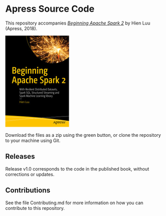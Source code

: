 # Apress Source Code

This repository accompanies [*Beginning Apache Spark 2*](https://www.apress.com/9781484235782) by Hien Luu (Apress, 2018).

[comment]: #cover
![Cover image](9781484235782.jpg)

Download the files as a zip using the green button, or clone the repository to your machine using Git.

## Releases

Release v1.0 corresponds to the code in the published book, without corrections or updates.

## Contributions

See the file Contributing.md for more information on how you can contribute to this repository.